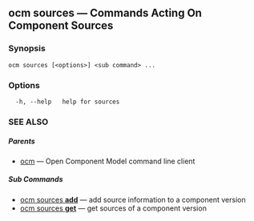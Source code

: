 ## ocm sources &mdash; Commands Acting On Component Sources

### Synopsis

```
ocm sources [<options>] <sub command> ...
```

### Options

```
  -h, --help   help for sources
```

### SEE ALSO

##### Parents

* [ocm](ocm.md)	 &mdash; Open Component Model command line client


##### Sub Commands

* [ocm sources <b>add</b>](ocm_sources_add.md)	 &mdash; add source information to a component version
* [ocm sources <b>get</b>](ocm_sources_get.md)	 &mdash; get sources of a component version

